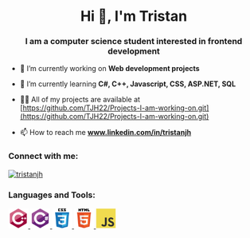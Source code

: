 <h1 align="center">Hi 👋, I'm Tristan </h1>
<h3 align="center">I am a computer science student interested in frontend development</h3>

- 🔭 I’m currently working on **Web development projects**

- 🌱 I’m currently learning **C#, C++, Javascript, CSS, ASP.NET, SQL**

- 👨‍💻 All of my projects are available at [https://github.com/TJH22/Projects-I-am-working-on.git](https://github.com/TJH22/Projects-I-am-working-on.git)

- 📫 How to reach me **www.linkedin.com/in/tristanjh**

<h3 align="left">Connect with me:</h3>
<p align="left">
<a href="https://linkedin.com/in/tristanjh" target="blank"><img align="center" src="https://raw.githubusercontent.com/rahuldkjain/github-profile-readme-generator/master/src/images/icons/Social/linked-in-alt.svg" alt="tristanjh" height="30" width="40" /></a>
</p>

<h3 align="left">Languages and Tools:</h3>
<p align="left"> <a href="https://www.w3schools.com/cpp/" target="_blank" rel="noreferrer"> <img src="https://raw.githubusercontent.com/devicons/devicon/master/icons/cplusplus/cplusplus-original.svg" alt="cplusplus" width="40" height="40"/> </a> <a href="https://www.w3schools.com/cs/" target="_blank" rel="noreferrer"> <img src="https://raw.githubusercontent.com/devicons/devicon/master/icons/csharp/csharp-original.svg" alt="csharp" width="40" height="40"/> </a> <a href="https://www.w3schools.com/css/" target="_blank" rel="noreferrer"> <img src="https://raw.githubusercontent.com/devicons/devicon/master/icons/css3/css3-original-wordmark.svg" alt="css3" width="40" height="40"/> </a> <a href="https://www.w3.org/html/" target="_blank" rel="noreferrer"> <img src="https://raw.githubusercontent.com/devicons/devicon/master/icons/html5/html5-original-wordmark.svg" alt="html5" width="40" height="40"/> </a> <a href="https://developer.mozilla.org/en-US/docs/Web/JavaScript" target="_blank" rel="noreferrer"> <img src="https://raw.githubusercontent.com/devicons/devicon/master/icons/javascript/javascript-original.svg" alt="javascript" width="40" height="40"/> </a> </p>
